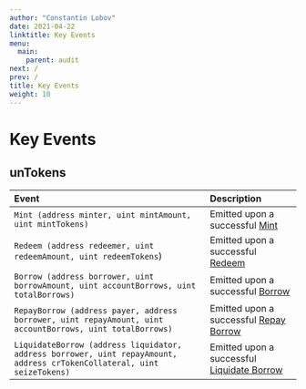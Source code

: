 ```yaml
---
author: "Constantin Lobov"
date: 2021-04-22
linktitle: Key Events
menu:
  main:
    parent: audit
next: /
prev: /
title: Key Events
weight: 10
---
```


# Key Events

## unTokens

| Event | Description |
| :--- | :--- |
| ```Mint (address minter, uint mintAmount, uint mintTokens)``` | Emitted upon a successful [Mint](developer/untokens.md#mint) |
| ```Redeem (address redeemer, uint redeemAmount, uint redeemTokens```) | Emitted upon a successful [Redeem](developer/untokens.md#redeem) |
| ```Borrow (address borrower, uint borrowAmount, uint accountBorrows, uint totalBorrows)``` | Emitted upon a successful [Borrow](developer/untokens.md#borrw) |
| ```RepayBorrow (address payer, address borrower, uint repayAmount, uint accountBorrows, uint totalBorrows)``` | Emitted upon a successful [Repay Borrow](developer/untokens.md#repay_borrow) |
| ```LiquidateBorrow (address liquidator, address borrower, uint repayAmount, address crTokenCollateral, uint seizeTokens)``` | Emitted upon a successful [Liquidate Borrow](developer/untokens.md#liquidate_borrow) |



